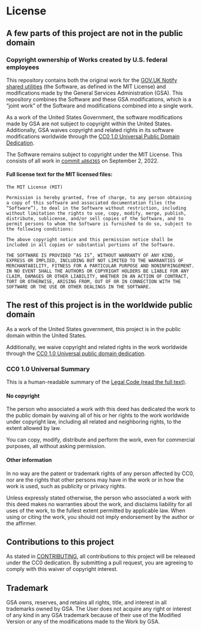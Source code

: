 # License

## A few parts of this project are not in the public domain

### Copyright ownership of Works created by U.S. federal employees

This repository contains both the original work for the [GOV.UK Notify shared utilities](https://github.com/alphagov/notifications-utils) (the Software, as defined in the MIT License) and modifications made by the General Services Administration (GSA). This repository combines the Software and these GSA modifications, which is a “joint work” of the Software and modifications combined into a single work.

As a work of the United States Government, the software modifications made by GSA are not subject to copyright within the United States. Additionally, GSA waives copyright and related rights in its software modifications worldwide through the [CC0 1.0 Universal Public Domain Dedication](https://creativecommons.org/publicdomain/zero/1.0/).

The Software remains subject to copyright under the MIT License. This consists of all work in [commit `a86d365`](https://github.com/GSA/notifications-utils/commit/a86d365009da4aaefc27b38a1b444b72aee1efdd) on September 2, 2022.

#### Full license text for the MIT licensed files:

```
The MIT License (MIT)

Permission is hereby granted, free of charge, to any person obtaining a copy of this software and associated documentation files (the “Software”), to deal in the Software without restriction, including without limitation the rights to use, copy, modify, merge, publish, distribute, sublicense, and/or sell copies of the Software, and to permit persons to whom the Software is furnished to do so, subject to the following conditions:

The above copyright notice and this permission notice shall be included in all copies or substantial portions of the Software.

THE SOFTWARE IS PROVIDED “AS IS”, WITHOUT WARRANTY OF ANY KIND, EXPRESS OR IMPLIED, INCLUDING BUT NOT LIMITED TO THE WARRANTIES OF MERCHANTABILITY, FITNESS FOR A PARTICULAR PURPOSE AND NONINFRINGEMENT. IN NO EVENT SHALL THE AUTHORS OR COPYRIGHT HOLDERS BE LIABLE FOR ANY CLAIM, DAMAGES OR OTHER LIABILITY, WHETHER IN AN ACTION OF CONTRACT, TORT OR OTHERWISE, ARISING FROM, OUT OF OR IN CONNECTION WITH THE SOFTWARE OR THE USE OR OTHER DEALINGS IN THE SOFTWARE.
```

## The rest of this project is in the worldwide public domain

As a work of the United States government, this project is in the public domain within the United States.

Additionally, we waive copyright and related rights in the work worldwide through the [CC0 1.0 Universal public domain dedication](https://creativecommons.org/publicdomain/zero/1.0/).

### CC0 1.0 Universal Summary

This is a human-readable summary of the [Legal Code (read the full text)](https://creativecommons.org/publicdomain/zero/1.0/legalcode).

#### No copyright

The person who associated a work with this deed has dedicated the work to the public domain by waiving all of his or her rights to the work worldwide under copyright law, including all related and neighboring rights, to the extent allowed by law.

You can copy, modify, distribute and perform the work, even for commercial purposes, all without asking permission.

#### Other information

In no way are the patent or trademark rights of any person affected by CC0, nor are the rights that other persons may have in the work or in how the work is used, such as publicity or privacy rights.

Unless expressly stated otherwise, the person who associated a work with this deed makes no warranties about the work, and disclaims liability for all uses of the work, to the fullest extent permitted by applicable law. When using or citing the work, you should not imply endorsement by the author or the affirmer.

## Contributions to this project

As stated in [CONTRIBUTING](CONTRIBUTING.md), all contributions to this project will be released under the CC0 dedication. By submitting a pull request, you are agreeing to comply with this waiver of copyright interest.

## Trademark

GSA owns, reserves, and retains all rights, title, and interest in all trademarks owned by GSA. The User does not acquire any right or interest of any kind in any GSA trademark because of their use of the Modified Version or any of the modifications made to the Work by GSA.